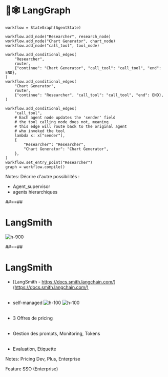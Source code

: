<!-- .slide: class="with-code-bg-dark"-->

# 🦜🕸️ LangGraph

```python[1|3-5|7-29|30-31]
workflow = StateGraph(AgentState)

workflow.add_node("Researcher", research_node)
workflow.add_node("Chart Generator", chart_node)
workflow.add_node("call_tool", tool_node)

workflow.add_conditional_edges(
    "Researcher",
    router,
    {"continue": "Chart Generator", "call_tool": "call_tool", "end": END},
)
workflow.add_conditional_edges(
    "Chart Generator",
    router,
    {"continue": "Researcher", "call_tool": "call_tool", "end": END},
)

workflow.add_conditional_edges(
    "call_tool",
    # Each agent node updates the 'sender' field
    # the tool calling node does not, meaning
    # this edge will route back to the original agent
    # who invoked the tool
    lambda x: x["sender"],
    {
        "Researcher": "Researcher",
        "Chart Generator": "Chart Generator",
    },
)
workflow.set_entry_point("Researcher")
graph = workflow.compile()
```

Notes:
Décrire d'autre possibilités :
* Agent_supervisor
* agents hierarchiques

##==##

<!-- .slide: class="full-center" -->

# LangSmith

![h-900](./assets/images/langsmith.png)

##==##

<!-- .slide: -->

# LangSmith

* [LangSmith - https://docs.smith.langchain.com/](https://docs.smith.langchain.com/)
<br><br>

* self-managed
![h-100](./assets/images/docker.png)
![h-100](./assets/images/kubernetes.png)
<br><br>

* 3 Offres de pricing
<br><br>

* Gestion des prompts, Monitoring, Tokens
<br><br>

* Evaluation, Etiquette

<!-- .element: class="credits" -->

Notes:
Pricing Dev, Plus, Enterprise

Feature SSO (Enterprise)
